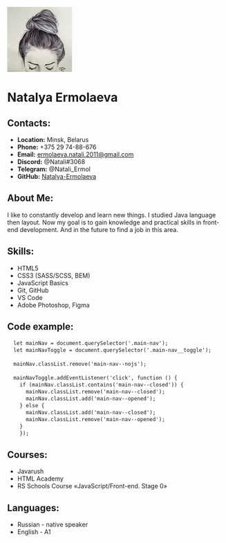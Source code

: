 ![avatarka](/avatarka.jpg)
# Natalya Ermolaeva 

## Contacts:
* **Location:** Minsk, Belarus
* **Phone:** +375 29 74-88-676
* **Email:** ermolaeva.natali.2011@gmail.com
* **Discord:** @Natali#3068
* **Telegram:** @Natali_Ermol
* **GitHub:** [Natalya-Ermolaeva](https://github.com/Natalya-Ermolaeva)

## About Me:
I like to constantly develop and learn new things. I studied Java language then layout. Now my goal is to gain knowledge and practical skills in front-end development. And in the future to find a job in this area.

## Skills:
* HTML5
* CSS3 (SASS/SCSS, BEM)
* JavaScript Basics
* Git, GitHub
* VS Code
* Adobe Photoshop, Figma

## Code example:
```
  let mainNav = document.querySelector('.main-nav');
  let mainNavToggle = document.querySelector('.main-nav__toggle');

  mainNav.classList.remove('main-nav--nojs');

  mainNavToggle.addEventListener('click', function () {
    if (mainNav.classList.contains('main-nav--closed')) {
      mainNav.classList.remove('main-nav--closed');
      mainNav.classList.add('main-nav--opened');
    } else {
      mainNav.classList.add('main-nav--closed');
      mainNav.classList.remove('main-nav--opened');
    }
    });
```

## Сourses:
* Javarush
* HTML Academy
* RS Schools Course «JavaScript/Front-end. Stage 0»

## Languages:
* Russian - native speaker
* English - A1
